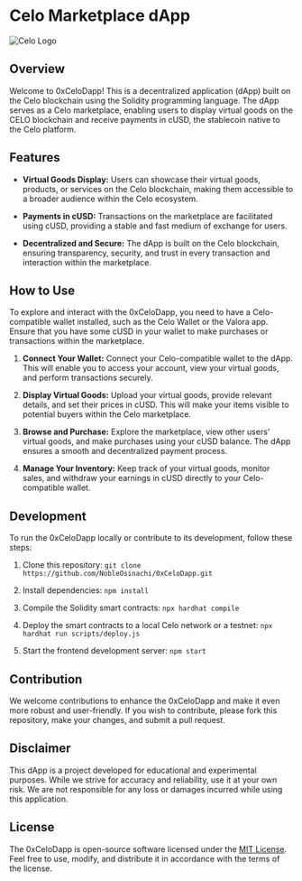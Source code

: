 # Celo Marketplace dApp

![Celo Logo](https://www.celo.org/images/celo-logo.png)

## Overview

Welcome to 0xCeloDapp! This is a decentralized application (dApp) built on the Celo blockchain using the Solidity programming language. The dApp serves as a Celo marketplace, enabling users to display virtual goods on the CELO blockchain and receive payments in cUSD, the stablecoin native to the Celo platform.

## Features

- **Virtual Goods Display:** Users can showcase their virtual goods, products, or services on the Celo blockchain, making them accessible to a broader audience within the Celo ecosystem.

- **Payments in cUSD:** Transactions on the marketplace are facilitated using cUSD, providing a stable and fast medium of exchange for users.

- **Decentralized and Secure:** The dApp is built on the Celo blockchain, ensuring transparency, security, and trust in every transaction and interaction within the marketplace.

## How to Use

To explore and interact with the 0xCeloDapp, you need to have a Celo-compatible wallet installed, such as the Celo Wallet or the Valora app. Ensure that you have some cUSD in your wallet to make purchases or transactions within the marketplace.

1. **Connect Your Wallet:** Connect your Celo-compatible wallet to the dApp. This will enable you to access your account, view your virtual goods, and perform transactions securely.

2. **Display Virtual Goods:** Upload your virtual goods, provide relevant details, and set their prices in cUSD. This will make your items visible to potential buyers within the Celo marketplace.

3. **Browse and Purchase:** Explore the marketplace, view other users' virtual goods, and make purchases using your cUSD balance. The dApp ensures a smooth and decentralized payment process.

4. **Manage Your Inventory:** Keep track of your virtual goods, monitor sales, and withdraw your earnings in cUSD directly to your Celo-compatible wallet.

## Development

To run the 0xCeloDapp locally or contribute to its development, follow these steps:

1. Clone this repository: `git clone https://github.com/NobleOsinachi/0xCeloDapp.git`

2. Install dependencies: `npm install`

3. Compile the Solidity smart contracts: `npx hardhat compile`

4. Deploy the smart contracts to a local Celo network or a testnet: `npx hardhat run scripts/deploy.js`

5. Start the frontend development server: `npm start`

## Contribution

We welcome contributions to enhance the 0xCeloDapp and make it even more robust and user-friendly. If you wish to contribute, please fork this repository, make your changes, and submit a pull request.

## Disclaimer

This dApp is a project developed for educational and experimental purposes. While we strive for accuracy and reliability, use it at your own risk. We are not responsible for any loss or damages incurred while using this application.

## License

The 0xCeloDapp is open-source software licensed under the [MIT License](https://opensource.org/licenses/MIT). Feel free to use, modify, and distribute it in accordance with the terms of the license.
